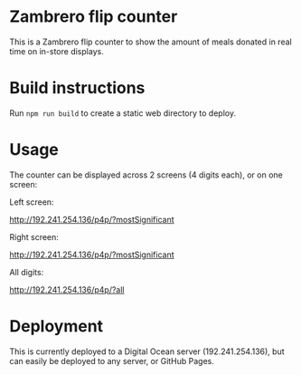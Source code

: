 # Zambrero flip counter

This is a Zambrero flip counter to show the amount of meals donated in real time on in-store displays.

# Build instructions

Run `npm run build` to create a static web directory to deploy.

# Usage

The counter can be displayed across 2 screens (4 digits each), or on one screen:

Left screen:

http://192.241.254.136/p4p/?mostSignificant

Right screen:

http://192.241.254.136/p4p/?mostSignificant

All digits:

http://192.241.254.136/p4p/?all

# Deployment

This is currently deployed to a Digital Ocean server (192.241.254.136), but can easily be deployed to any server, or GitHub Pages.
